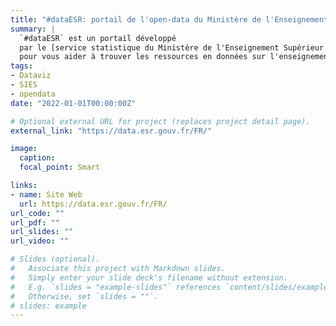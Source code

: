 ```yaml
---
title: "#dataESR: portail de l'open-data du Ministère de l'Enseignement Supérieur"
summary: |
  `#dataESR` est un portail développé
  par le [service statistique du Ministère de l'Enseignement Supérieur et de la Recherche](https://www.enseignementsup-recherche.gouv.fr/fr/statistiques-et-analyses-50213)
  pour vous aider à trouver les ressources en données sur l'enseignement supérieur, la recherche et l'innovation
tags:
- Dataviz
- SIES
- opendata
date: "2022-01-01T00:00:00Z"

# Optional external URL for project (replaces project detail page).
external_link: "https://data.esr.gouv.fr/FR/"

image:
  caption: 
  focal_point: Smart

links:
- name: Site Web
  url: https://data.esr.gouv.fr/FR/
url_code: ""
url_pdf: ""
url_slides: ""
url_video: ""

# Slides (optional).
#   Associate this project with Markdown slides.
#   Simply enter your slide deck's filename without extension.
#   E.g. `slides = "example-slides"` references `content/slides/example-slides.md`.
#   Otherwise, set `slides = ""`.
# slides: example
---
```

